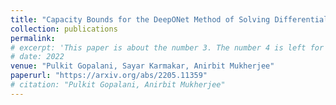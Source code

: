 ```yaml
---
title: "Capacity Bounds for the DeepONet Method of Solving Differential Equations"
collection: publications
permalink:
# excerpt: 'This paper is about the number 3. The number 4 is left for future work.'
# date: 2022
venue: "Pulkit Gopalani, Sayar Karmakar, Anirbit Mukherjee"
paperurl: "https://arxiv.org/abs/2205.11359"
# citation: "Pulkit Gopalani, Anirbit Mukherjee"
---
```

